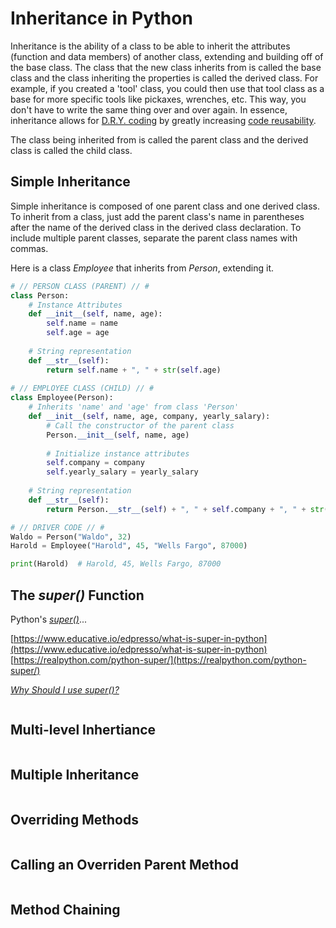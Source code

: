 # Inheritance in Python
Inheritance is the ability of a class to be able to inherit the attributes (function and data members) of another class, extending and building off of the 
base class. The class that the new class inherits from is called the base class and the class inheriting the properties is called the derived class. For example, 
if you created a 'tool' class, you could then use that tool class as a base for more specific tools like pickaxes, wrenches, etc. This way, you don't have to write 
the same thing over and over again. In essence, inheritance allows for [D.R.Y. coding](https://dzone.com/articles/is-your-code-dry-or-wet) by greatly increasing 
[code reusability](https://www.c-sharpcorner.com/UploadFile/201fc1/what-is-code-reuse-and-why-we-use-it/).

The class being inherited from is called the parent class and the derived class is called the child class.

## Simple Inheritance
Simple inheritance is composed of one parent class and one derived class. To inherit from a class, just add the parent class's name in parentheses after the 
name of the derived class in the derived class declaration. To include multiple parent classes, separate the parent class names with commas.

Here is a class _Employee_ that inherits from _Person_, extending it.
```Python
# // PERSON CLASS (PARENT) // #
class Person:
    # Instance Attributes
    def __init__(self, name, age):
        self.name = name
        self.age = age
        
    # String representation
    def __str__(self):
        return self.name + ", " + str(self.age)
        
# // EMPLOYEE CLASS (CHILD) // #
class Employee(Person):
    # Inherits 'name' and 'age' from class 'Person'
    def __init__(self, name, age, company, yearly_salary):
        # Call the constructor of the parent class
        Person.__init__(self, name, age)
    
        # Initialize instance attributes
        self.company = company
        self.yearly_salary = yearly_salary
        
    # String representation
    def __str__(self):
        return Person.__str__(self) + ", " + self.company + ", " + str(self.yearly_salary)

# // DRIVER CODE // #
Waldo = Person("Waldo", 32)
Harold = Employee("Harold", 45, "Wells Fargo", 87000)

print(Harold)  # Harold, 45, Wells Fargo, 87000
``` 

## The _super()_ Function
Python's [_super()_](https://rhettinger.wordpress.com/2011/05/26/super-considered-super/)...

[https://www.educative.io/edpresso/what-is-super-in-python](https://www.educative.io/edpresso/what-is-super-in-python) <br />
[https://realpython.com/python-super/](https://realpython.com/python-super/)

[_Why Should I use super()?_](https://stackoverflow.com/questions/222877/what-does-super-do-in-python-difference-between-super-init-and-expl)
```Python

```

## Multi-level Inhertiance


```Python

```


## Multiple Inheritance


```Python

```


## Overriding Methods


```Python

```

## Calling an Overriden Parent Method


```Python

```

## Method Chaining

```Python

```
